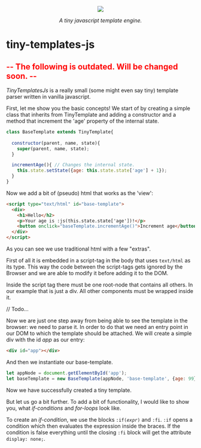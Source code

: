 <p align="center">
 <img border="0" src="https://www.use.com/images/s_1/8cb7c9b49e4c80a73c97.jpg">
</p>
<p align="center"><i>A tiny javascript template engine.</i></p>

<h1>tiny-templates-js</h1>


<h2 style="color: red">-- The following is outdated. Will be changed soon. --</h2>


<p><em>TinyTemplatesJs</em> is a really small (some might even say tiny) template parser written in vanilla javascript.</p>

<p>First, let me show you the basic concepts! We start of by creating a simple class that inherits from TinyTemplate and adding a constructor and
a method that increment the 'age' property of the internal state.</p>

``` js
class BaseTemplate extends TinyTemplate{
  
  constructor(parent, name, state){
    super(parent, name, state);
  }

  incrementAge(){ // Changes the internal state.
    this.state.setState({age: this.state.state['age'] + 1});
  }
}
```
<p>Now we add a bit of (pseudo) html that works as the 'view':</p>

``` html
<script type="text/html" id="base-template">
  <div>
    <h1>Hello</h2>
    <p>Your age is :js(this.state.state['age'])!</p> 
    <button onclick="baseTemplate.incrementAge()">Increment age</button>
  </div>
</script>
```

<p>As you can see we use traditional html with a few "extras".</p>
<p>First of all it is embedded in a script-tag in the body that uses <code>text/html</code> as its type. This way the code between the
script-tags gets ignored by the Browser and we are able to modify it before adding it to the DOM.</p>

<p>Inside the script tag there must be one root-node that contains all others. In our example that is just a div. All other components must be wrapped inside it.</p>

// Todo...

<p>Now we are just one step away from being able to see the template in the browser: we need to parse it.
In order to do that we need an entry point in our DOM to which the template should be attached. We will create
a simple div with the id <var>app</var> as our entry:</p>

``` html
<div id="app"></div>
```

<p>And then we instantiate our base-template. </p>

``` js
let appNode = document.getElementById('app');
let baseTemplate = new BaseTemplate(appNode, 'base-template', {age: 99});
```

<p>Now we have successfully created a tiny template.</p>

<p>But let us go a bit further. To add a bit of functionality, I would like to show you, 
what <i>if-conditions</i> and <i>for-loops</i> look like.</p>
<p>To create an <i>if-condition</i>, we use the blocks <code>:if(<i>expr</i>)</code> and <code>:fi</code>. <code>:if</code> opens a condition which then 
evaluates the expression inside the braces. If the condition is false everything until the 
closing <code>:fi</code> block will get the attribute <code>display: none;</code>.</p>
